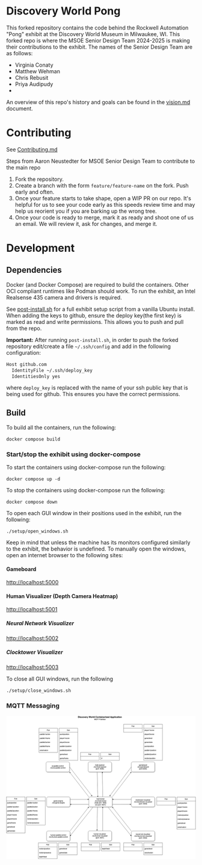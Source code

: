 # Discovery World Pong
This forked repository contains the code behind the Rockwell Automation "Pong" exhibit at the Discovery World Museum in Milwaukee, WI. This forked repo is where the MSOE Senior Design Team 2024-2025 is making their contributions to the exhibit. The names of the Senior Design Team are as follows:
- Virginia Conaty
- Matthew Wehman
- Chris Rebusit
- Priya Audipudy
-

An overview of this repo's history and goals can be found in the [vision.md](/docs/vision.md) document.

# Contributing
See [Contributing.md](CONTRIBUTING.md)

Steps from Aaron Neustedter for MSOE Senior Design Team to contribute to the main repo
1. Fork the repository.
2. Create a branch with the form ```feature/feature-name``` on the fork. Push early and often.
3. Once your feature starts to take shape, open a WIP PR on our repo. It's helpful for us to see your code early as this speeds review time and may help us reorient you if you are barking up the wrong tree.
4. Once your code is ready to merge, mark it as ready and shoot one of us an email. We will review it, ask for changes, and merge it.

# Development
## Dependencies
Docker (and Docker Compose) are required to build the containers.
Other OCI compliant runtimes like Podman should work.
To run the exhibit, an Intel Realsense 435 camera and drivers is required.

See [post-install.sh](setup/post-install.sh) for a full exhibit setup script from a vanilla Ubuntu install. When adding the keys to github, ensure the deploy key(the first key) is marked as read and write permissions. This allows you to push and pull from the repo.

**Important:**
After running ```post-install.sh```, in order to push the forked repository edit/create a file ```~/.ssh/config``` and add in the following configuration:
```
Host github.com
  IdentityFile ~/.ssh/deploy_key
  IdentitiesOnly yes
```
where ```deploy_key``` is replaced with the name of your ssh public key that is being used for github. This ensures you have the correct permissions.

## Build
To build all the containers, run the following:
```
docker compose build
```

### Start/stop the exhibit using docker-compose
To start the containers using docker-compose run the following:
```
docker compose up -d
```
To stop the containers using docker-compose run the following:
```
docker compose down
```

To open each GUI window in their positions used in the exhibit, run the following:
```
./setup/open_windows.sh
```
Keep in mind that unless the machine has its monitors configured similarly to the exhibit, the behavior is undefined.
To manually open the windows, open an internet browser to the following sites:
#### Gameboard
[http://localhost:5000](http://localhost:5000)
#### Human Visualizer (Depth Camera Heatmap)
[http://localhost:5001](http://localhost:5001)
##### Neural Network Visualizer
[http://localhost:5002](http://localhost:5002)
##### Clocktower Visualizer
[http://localhost:5003](http://localhost:5003)

To close all GUI windows, run the following
```
./setup/close_windows.sh
```


### MQTT Messaging
![MQTT Messaging Diagram](/docs/assets/mqtt_messaging_diagram.png "MQTT Messaging Diagram")
